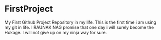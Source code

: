 # FirstProject
My First Github Project Repository in my life.
This is the first time i am using my git in life.
I RAUNAK NAG promise that one day i will surely become the Hokage.
I will not give up on my ninja way for sure.